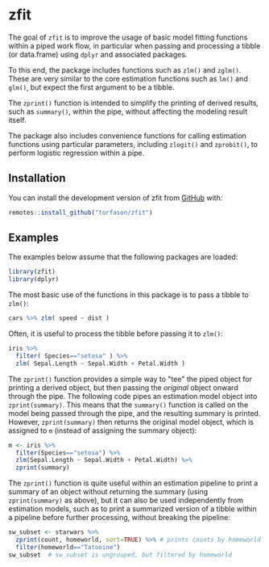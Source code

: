 
# zfit

<!-- badges: start -->
<!-- badges: end -->

The goal of `zfit` is to improve the usage of basic model fitting functions within a piped work flow, in particular when passing and processing a tibble (or data.frame) using `dplyr` and associated packages.

To this end, the package includes functions such as `zlm()` and `zglm()`. These are very similar to the core estimation functions such as `lm()` and `glm()`, but expect the first argument to be a tibble. 

The `zprint()` function is intended to simplify the printing of derived results, such as `summary()`, within the pipe, without affecting the modeling result itself.

The package also includes convenience functions for calling estimation functions using particular parameters, including `zlogit()` and `zprobit()`, to perform logistic regression within a pipe.

## Installation

You can install the development version of zfit from [GitHub](https://github.com/torfason/zfit) with:

``` r
remotes::install_github("torfason/zfit")
```

## Examples

The examples below assume that the following packages are loaded:

``` r
library(zfit)
library(dplyr)
```

The most basic use of the functions in this package is to pass a tibble to `zlm()`:

``` r
cars %>% zlm( speed ~ dist )
```

Often, it is useful to process the tibble before passing it to `zlm()`:

``` r
iris %>%
  filter( Species=="setosa" ) %>%
  zlm( Sepal.Length ~ Sepal.Width + Petal.Width )
```

The `zprint()` function provides a simple way to "tee" the piped object for printing a derived object, but then passing the *original* object onward through the pipe. The following code pipes an estimation model object into `zprint(summary)`. This means that the `summary()` function is called on the model being passed through the pipe, and the resulting summary is printed. However, `zprint(summary)` then returns the original model object, which is assigned to `m`  (instead of assigning the summary object):

``` r
m <- iris %>%
  filter(Species=="setosa") %>%
  zlm(Sepal.Length ~ Sepal.Width + Petal.Width) %>%
  zprint(summary)
```

The `zprint()` function is quite useful within an estimation pipeline to print a summary of an object without returning the summary (using `zprint(summary)` as above), but it can also be used independently from estimation models, such as to print a summarized version of a tibble within a pipeline before further processing, without breaking the pipeline:

``` r
sw_subset <- starwars %>%
  zprint(count, homeworld, sort=TRUE) %>% # prints counts by homeworld
  filter(homeworld=="Tatooine")
sw_subset  # sw_subset is ungrouped, but filtered by homeworld
```
